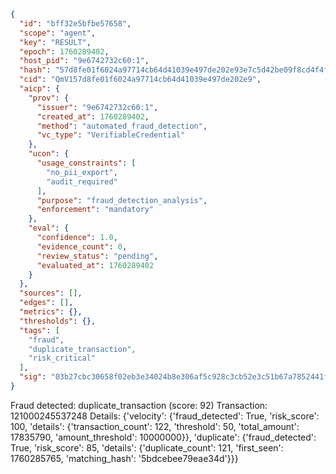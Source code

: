 ```json
{
  "id": "bff32e5bfbe57658",
  "scope": "agent",
  "key": "RESULT",
  "epoch": 1760289402,
  "host_pid": "9e6742732c60:1",
  "hash": "57d8fe01f6024a97714cb64d41039e497de202e93e7c5d42be09f8cd4f4f02ac",
  "cid": "QmV157d8fe01f6024a97714cb64d41039e497de202e9",
  "aicp": {
    "prov": {
      "issuer": "9e6742732c60:1",
      "created_at": 1760289402,
      "method": "automated_fraud_detection",
      "vc_type": "VerifiableCredential"
    },
    "ucon": {
      "usage_constraints": [
        "no_pii_export",
        "audit_required"
      ],
      "purpose": "fraud_detection_analysis",
      "enforcement": "mandatory"
    },
    "eval": {
      "confidence": 1.0,
      "evidence_count": 0,
      "review_status": "pending",
      "evaluated_at": 1760289402
    }
  },
  "sources": [],
  "edges": [],
  "metrics": {},
  "thresholds": {},
  "tags": [
    "fraud",
    "duplicate_transaction",
    "risk_critical"
  ],
  "sig": "03b27cbc30658f02eb3e34024b8e306af5c928c3cb52e3c51b67a7852441f8a3"
}
```

Fraud detected: duplicate_transaction (score: 92)
Transaction: 121000245537248
Details: {'velocity': {'fraud_detected': True, 'risk_score': 100, 'details': {'transaction_count': 122, 'threshold': 50, 'total_amount': 17835790, 'amount_threshold': 10000000}}, 'duplicate': {'fraud_detected': True, 'risk_score': 85, 'details': {'duplicate_count': 121, 'first_seen': 1760285765, 'matching_hash': '5bdcebee79eae34d'}}}